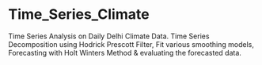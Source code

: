 # Time_Series_Climate
Time Series Analysis on Daily Delhi Climate Data. Time Series Decomposition using Hodrick Prescott Filter, Fit various smoothing models, Forecasting with Holt Winters Method &amp; evaluating the forecasted data. 
